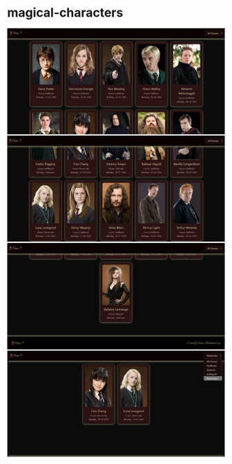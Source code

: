 # magical-characters

![Alt text](https://raw.githubusercontent.com/osamaaAlmahameed/magical-characters/magic/img1.png)
![Alt text](https://raw.githubusercontent.com/osamaaAlmahameed/magical-characters/magic/img2.png)
![Alt text](https://raw.githubusercontent.com/osamaaAlmahameed/magical-characters/magic/img3.png)
![Alt text](https://raw.githubusercontent.com/osamaaAlmahameed/magical-characters/magic/img4.png)
